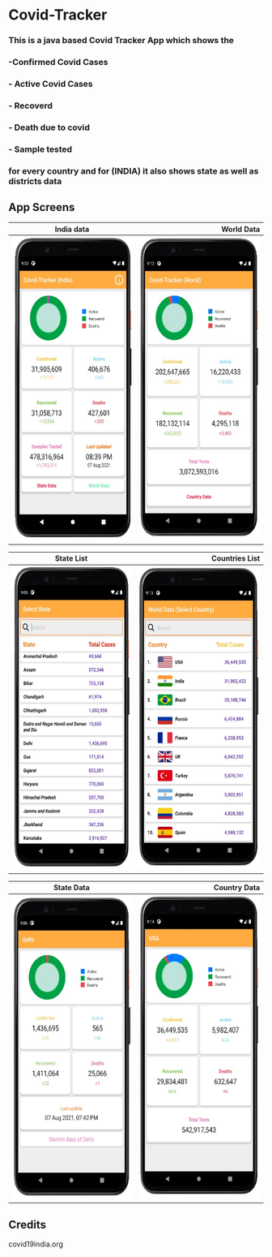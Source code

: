 # Covid-Tracker

### This is a java based Covid Tracker App which shows the 
### -Confirmed Covid Cases
### - Active Covid Cases 
### - Recoverd 
### - Death due to covid
### - Sample tested
### for every country and for (INDIA) it also shows state as well as districts data

App Screens
-------
| India data   |World Data      | 
| ------------- | ---------:|
  | <img src ="india-data.jpg" height = "600" width = "300">     | <img src ="world_data.jpg" height = "600" width = "300">|

| State List       | Countries List         | 
| ------------- | -----:|
| <img src ="state_list.jpg" height = "600" width = "300">      | <img src ="country_list.jpg" height = "600" width = "300"> |

| State Data       | Country Data         | 
| ------------- | -----:|
| <img src ="state_data.jpg" height = "600" width = "300">      | <img src ="country_data.jpg" height = "600" width = "300"> |


## Credits
<a href="covid19india.org" >
  </a>
covid19india.org
